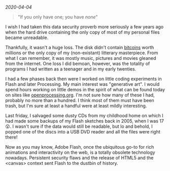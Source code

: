 #

_2020-04-04_

> "If you only have one; you have _none_"

I wish I had taken this data security proverb more seriously a few years ago when the hard drive containing the only copy of most of my personal files became unreadable.

Thankfully, it wasn't a huge loss. The disk didn't contain [bitcoins](https://www.cnn.com/2021/01/15/uk/bitcoin-trash-landfill-gbr-scli-intl/index.html) worth millions or the only copy of my (non-existant) litterary masterpiece. From what I can remember, it was mostly music, pictures and movies gleaned from the internet. One loss I did bemoan, however, was the totality of programs I had written as a teenager and in my early twenties.

I had a few phases back then were I worked on little coding experiments in Flash and later Processing. My main interest was "generative art". I would spend hours working on little demos in the spirit of what can be found today on sites like [openprocessing.org](https://openprocessing.org/browse/#). I'm not sure how many of these I had, probably no more than a hundred. I think most of them must have been trash, but I'm sure at least a handful were at least mildly interesting.

Last friday, I salvaged some dusty CDs from my childhood home on which I had made some backups of my Flash sketches back in 2005, when I was 17 😲. I wasn't sure if the data would still be readable, but lo and behold, I popped one of the discs into a USB DVD reader and all the files were right there!

Now as you may know, Adobe Flash, once the ubiquitous go-to for rich animations and interactivity on the web, is a totally obsolete technology nowadays. Persistent security flaws and the release of HTML5 and the \<canvas\> context sent Flash to the dustbin of history.
